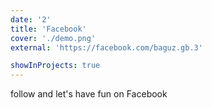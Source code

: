 ```yaml
---
date: '2'
title: 'Facebook'
cover: './demo.png'
external: 'https://facebook.com/baguz.gb.3'

showInProjects: true
---
```


follow and let's have fun on Facebook